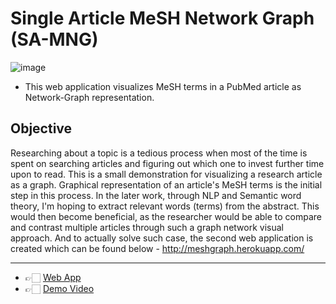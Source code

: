 # Single Article MeSH Network Graph (SA-MNG)
![image](https://raw.githubusercontent.com/akshayonly/saMNG/main/saMNG_logo.png)

- This web application visualizes MeSH terms in a PubMed article as Network-Graph representation.

## Objective
Researching about a topic is a tedious process when most of the time is spent on searching articles and figuring out which one to invest further time upon to read. This is a small demonstration for visualizing a research article as a graph. Graphical representation of an article's MeSH terms is the initial step in this process. In the later work, through NLP and Semantic word theory, I'm hoping to extract relevant words (terms) from the abstract. This would then become beneficial, as the researcher would be able to compare and contrast multiple articles through such a graph network visual approach. And to actually solve such case, the second web application is created which can be found below - 
http://meshgraph.herokuapp.com/

---

- 👉🏻 [Web App](https://mesh-graphviz.herokuapp.com/)
- 👉🏻 [Demo Video](https://www.youtube.com/watch?v=795SJCnL3iE)


